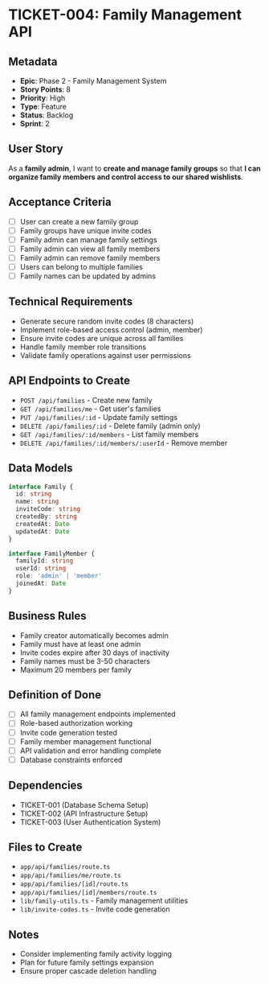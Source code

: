 # TICKET-004: Family Management API

## Metadata
- **Epic**: Phase 2 - Family Management System
- **Story Points**: 8
- **Priority**: High
- **Type**: Feature
- **Status**: Backlog
- **Sprint**: 2

## User Story
As a **family admin**, I want to **create and manage family groups** so that **I can organize family members and control access to our shared wishlists**.

## Acceptance Criteria
- [ ] User can create a new family group
- [ ] Family groups have unique invite codes
- [ ] Family admin can manage family settings
- [ ] Family admin can view all family members
- [ ] Family admin can remove family members
- [ ] Users can belong to multiple families
- [ ] Family names can be updated by admins

## Technical Requirements
- Generate secure random invite codes (8 characters)
- Implement role-based access control (admin, member)
- Ensure invite codes are unique across all families
- Handle family member role transitions
- Validate family operations against user permissions

## API Endpoints to Create
- `POST /api/families` - Create new family
- `GET /api/families/me` - Get user's families
- `PUT /api/families/:id` - Update family settings
- `DELETE /api/families/:id` - Delete family (admin only)
- `GET /api/families/:id/members` - List family members
- `DELETE /api/families/:id/members/:userId` - Remove member

## Data Models
```typescript
interface Family {
  id: string
  name: string
  inviteCode: string
  createdBy: string
  createdAt: Date
  updatedAt: Date
}

interface FamilyMember {
  familyId: string
  userId: string
  role: 'admin' | 'member'
  joinedAt: Date
}
```

## Business Rules
- Family creator automatically becomes admin
- Family must have at least one admin
- Invite codes expire after 30 days of inactivity
- Family names must be 3-50 characters
- Maximum 20 members per family

## Definition of Done
- [ ] All family management endpoints implemented
- [ ] Role-based authorization working
- [ ] Invite code generation tested
- [ ] Family member management functional
- [ ] API validation and error handling complete
- [ ] Database constraints enforced

## Dependencies
- TICKET-001 (Database Schema Setup)
- TICKET-002 (API Infrastructure Setup)
- TICKET-003 (User Authentication System)

## Files to Create
- `app/api/families/route.ts`
- `app/api/families/me/route.ts`
- `app/api/families/[id]/route.ts`
- `app/api/families/[id]/members/route.ts`
- `lib/family-utils.ts` - Family management utilities
- `lib/invite-codes.ts` - Invite code generation

## Notes
- Consider implementing family activity logging
- Plan for future family settings expansion
- Ensure proper cascade deletion handling 